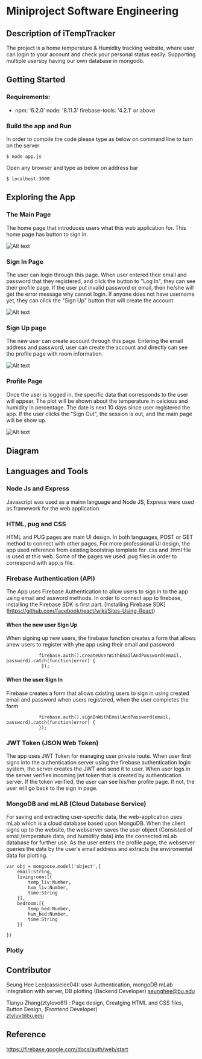 # Miniproject Software Engineering

Description of iTempTracker 
--------------------------
The project is a home temperature & Humidity tracking website,
where user can login to your account and check your personal status easily.
Supporting multiple usersby having our own database in mongodb.      

Getting Started
-----------------
### Requirements: ###
 * npm: '6.2.0' node: '8.11.3' firebase-tools: '4.2.1' or above

### Build the app and Run

In order to compile the code please type as below on command line to turn on the server

    $ node app.js

Open any browser and type as below on address bar 
     
    $ localhost:3000 
    
Exploring the App
------------------
### The Main Page 
The home page that introduces users what this web application for.
This home page has button to sign in.

![Alt text](/files/img/homepage.png?raw=true "home")



### Sign In Page
The user can login through this page. When user entered their email and password that they registered, and click 
the button to "Log In", they can see their profile page. If the user put invalid password or email, then he/she will get the error message why cannot login. If anyone does not have username yet, they can click the "Sign Up"
button that will create the account.

![Alt text](/files/img/signin.png?raw=true "signin")


### Sign Up page
The new user can create account through this page. Entering the email address and password, user can create the account and directly can see the profile page with room information.  

![Alt text](/files/img/signup.png?raw=true "signin")


### Profile Page
Once the user is logged in, the specific data that corresponds to the user will appear. The plot will be shown about the temperature in celcious and humidity in percentage. The date is next 10 days since user registered the app. If the user clicks the "Sign Out", the session is out, and the main page will be show up.

![Alt text](/files/img/profile.png?raw=true "signin")


Diagram
---------



     
Languages and Tools 
-------------------

### Node Js and Express
Javascript was used as a mainn language and Node JS, Express were used as framework for the web application.


### HTML, pug and CSS

HTML and PUG pages are main UI design. In both languages, POST or GET method to connect with other pages,
For more professional UI design, the app used reference from existing bootstrap template for .css and .html file is used at this web. Some of the pages we used .pug files in order to correspond with app.js file. 

### Firebase Authentication (API) 
The App uses Firebase Authentication to allow users to sign in to the app using email and assword methods. 
In order to connect app to firebase, installing the Firebase SDK is first part. [Installing Firebase SDK]
(https://github.com/facebook/react/wiki/Sites-Using-React)

#### When the new user Sign Up
When signing up new users, the firebase function creates a form that allows anew users to register with yhe app using their email and password
            
                firebase.auth().createUserWithEmailAndPassword(email, password).catch(function(error) {
                 });
             
#### When the user Sign In
Firebase creates a form that allows cxisting users to sign in using created email and password when users registered, when the user completes the form
        
                firebase.auth().signInWithEmailAndPassword(email, password).catch(function(error) {
                });

### JWT Token (JSON Web Token) 
The app uses JWT Token for managing user private route. When user first signs into the authentication server using the firebase authentication login system, the server creates the JWT and send it to user. When user logs in the server verifies incoming jwt token that is created by authentication server. If the token verified, the user can see his/her profile page. 
If not, the user will go back to the sign in page.

### MongoDB and mLAB (Cloud Database Service)
For saving and extracting user-specific data, the web-application uses mLab which is a cloud database based upon MongoDB.
When the client signs up to the website, the webserver saves the user object (Consisted of email,temperature data, and  humidity data) into the connected mLab database for further use. As the user enters the profile page, the webserver queries the data by the user's email address and extracts the enviromental data for plotting.

    var obj = mongoose.model('object',{
        email:String,
        livingroom:[{
            temp_liv:Number,
            hum_liv:Number,
            time:String
        }],
        bedroom:[{
            temp_bed:Number,
            hum_bed:Number,
            time:String
        }]

    })



### Plotly


Contributor
------------
Seung Hee Lee(cassielee04): user Authentication, mongoDB mLab integration with server, DB plotting (Backend Developer)
seunghee@bu.edu 

Tianyu Zhang(ztylove61) : Page design, Creatging HTML and CSS files, Button Design, (Frontend Developer)             
ztyluv@bu.edu     

Reference
-------------
https://firebase.google.com/docs/auth/web/start



